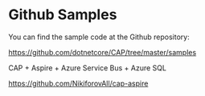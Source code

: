 # Github Samples

You can find the sample code at the Github repository:

https://github.com/dotnetcore/CAP/tree/master/samples

CAP + Aspire + Azure Service Bus + Azure SQL

https://github.com/NikiforovAll/cap-aspire